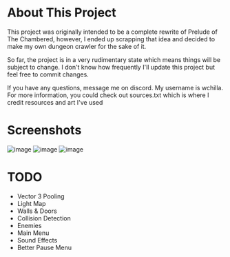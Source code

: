 # About This Project
<p>This project was originally intended to be a complete rewrite of Prelude of The Chambered, however, I ended up scrapping that idea and decided to make my own dungeon crawler for the sake of it.</p>
<p>So far, the project is in a very rudimentary state which means things will be subject to change. I don't know how frequently I'll update this project but feel free to commit changes.</p>
<p>If you have any questions, message me on discord. My username is wchilla. For more information, you could check out sources.txt which is where I credit resources and art I've used</p>

# Screenshots
![image](https://github.com/wczbl/Crawler/assets/130032524/e9bafffe-415e-4ba7-8d35-feda1fea4f3c)
![image](https://github.com/wczbl/Crawler/assets/130032524/c29f9aa1-b8bb-4d3e-8772-f0f9093ef7e4)
![image](https://github.com/wczbl/Crawler/assets/130032524/e87475e4-5e34-4266-9f48-7619a41f4efb)

# TODO
- Vector 3 Pooling
- Light Map
- Walls & Doors
- Collision Detection
- Enemies
- Main Menu
- Sound Effects
- Better Pause Menu
